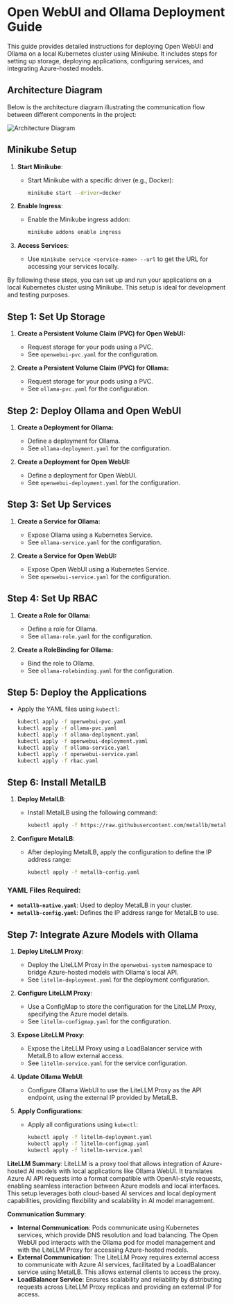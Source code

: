 # Open WebUI and Ollama Deployment Guide

This guide provides detailed instructions for deploying Open WebUI and Ollama on a local Kubernetes cluster using Minikube. It includes steps for setting up storage, deploying applications, configuring services, and integrating Azure-hosted models.

## Architecture Diagram

Below is the architecture diagram illustrating the communication flow between different components in the project:

![Architecture Diagram](/Users/chihebmhamdi/Desktop/openwebUI/images/azure-ollama-openwebUI.jpg)

## Minikube Setup

1. **Start Minikube**:
   - Start Minikube with a specific driver (e.g., Docker):
     ```bash
     minikube start --driver=docker
     ```

2. **Enable Ingress**:
   - Enable the Minikube ingress addon:
     ```bash
     minikube addons enable ingress
     ```

3. **Access Services**:
   - Use `minikube service <service-name> --url` to get the URL for accessing your services locally.

By following these steps, you can set up and run your applications on a local Kubernetes cluster using Minikube. This setup is ideal for development and testing purposes.

## Step 1: Set Up Storage

1. **Create a Persistent Volume Claim (PVC) for Open WebUI:**
   - Request storage for your pods using a PVC.
   - See `openwebui-pvc.yaml` for the configuration.

2. **Create a Persistent Volume Claim (PVC) for Ollama:**
   - Request storage for your pods using a PVC.
   - See `ollama-pvc.yaml` for the configuration.

## Step 2: Deploy Ollama and Open WebUI

1. **Create a Deployment for Ollama:**
   - Define a deployment for Ollama.
   - See `ollama-deployment.yaml` for the configuration.

2. **Create a Deployment for Open WebUI:**
   - Define a deployment for Open WebUI.
   - See `openwebui-deployment.yaml` for the configuration.

## Step 3: Set Up Services

1. **Create a Service for Ollama:**
   - Expose Ollama using a Kubernetes Service.
   - See `ollama-service.yaml` for the configuration.

2. **Create a Service for Open WebUI:**
   - Expose Open WebUI using a Kubernetes Service.
   - See `openwebui-service.yaml` for the configuration.

## Step 4: Set Up RBAC

1. **Create a Role for Ollama:**
   - Define a role for Ollama.
   - See `ollama-role.yaml` for the configuration.

2. **Create a RoleBinding for Ollama:**
   - Bind the role to Ollama.
   - See `ollama-rolebinding.yaml` for the configuration.

## Step 5: Deploy the Applications

- Apply the YAML files using `kubectl`:
  ```bash
  kubectl apply -f openwebui-pvc.yaml
  kubectl apply -f ollama-pvc.yaml
  kubectl apply -f ollama-deployment.yaml
  kubectl apply -f openwebui-deployment.yaml
  kubectl apply -f ollama-service.yaml
  kubectl apply -f openwebui-service.yaml
  kubectl apply -f rbac.yaml
  ```

## Step 6: Install MetalLB

1. **Deploy MetalLB**:
   - Install MetalLB using the following command:
     ```bash
     kubectl apply -f https://raw.githubusercontent.com/metallb/metallb/v0.14.9/config/manifests/metallb-native.yaml
     ```

2. **Configure MetalLB**:
   - After deploying MetalLB, apply the configuration to define the IP address range:
     ```bash
     kubectl apply -f metallb-config.yaml
     ```

### YAML Files Required:
- **`metallb-native.yaml`**: Used to deploy MetalLB in your cluster.
- **`metallb-config.yaml`**: Defines the IP address range for MetalLB to use.

## Step 7: Integrate Azure Models with Ollama

1. **Deploy LiteLLM Proxy**:
   - Deploy the LiteLLM Proxy in the `openwebui-system` namespace to bridge Azure-hosted models with Ollama's local API.
   - See `litellm-deployment.yaml` for the deployment configuration.

2. **Configure LiteLLM Proxy**:
   - Use a ConfigMap to store the configuration for the LiteLLM Proxy, specifying the Azure model details.
   - See `litellm-configmap.yaml` for the configuration.

3. **Expose LiteLLM Proxy**:
   - Expose the LiteLLM Proxy using a LoadBalancer service with MetalLB to allow external access.
   - See `litellm-service.yaml` for the service configuration.

4. **Update Ollama WebUI**:
   - Configure Ollama WebUI to use the LiteLLM Proxy as the API endpoint, using the external IP provided by MetalLB.

5. **Apply Configurations**:
   - Apply all configurations using `kubectl`:
     ```bash
     kubectl apply -f litellm-deployment.yaml
     kubectl apply -f litellm-configmap.yaml
     kubectl apply -f litellm-service.yaml
     ```

**LiteLLM Summary**:
LiteLLM is a proxy tool that allows integration of Azure-hosted AI models with local applications like Ollama WebUI. It translates Azure AI API requests into a format compatible with OpenAI-style requests, enabling seamless interaction between Azure models and local interfaces. This setup leverages both cloud-based AI services and local deployment capabilities, providing flexibility and scalability in AI model management.

**Communication Summary**:
- **Internal Communication**: Pods communicate using Kubernetes services, which provide DNS resolution and load balancing. The Open WebUI pod interacts with the Ollama pod for model management and with the LiteLLM Proxy for accessing Azure-hosted models.
- **External Communication**: The LiteLLM Proxy requires external access to communicate with Azure AI services, facilitated by a LoadBalancer service using MetalLB. This allows external clients to access the proxy.
- **LoadBalancer Service**: Ensures scalability and reliability by distributing requests across LiteLLM Proxy replicas and providing an external IP for access. 